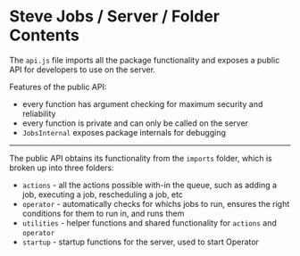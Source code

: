 # Steve Jobs / Server / Folder Contents

The `api.js` file imports all the package functionality and exposes a public API for developers to use on the server. 

Features of the public API: 
 - every function has argument checking for maximum security and reliability
 - every function is private and can only be called on the server
 - `JobsInternal` exposes package internals for debugging

-----

The public API obtains its functionality from the `imports` folder, which is broken up into three folders:
 - `actions` - all the actions possible with-in the queue, such as adding a job, executing a job, rescheduling a job, etc
 - `operator` - automatically checks for whichs jobs to run, ensures the right conditions for them to run in, and runs them
 - `utilities` - helper functions and shared functionality for `actions` and `operator`
 - `startup` - startup functions for the server, used to start Operator